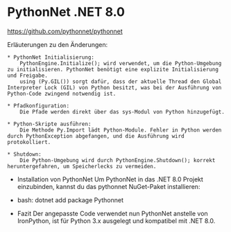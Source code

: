 # PythonNet .NET 8.0
https://github.com/pythonnet/pythonnet

Erläuterungen zu den Änderungen:

    * PythonNet Initialisierung:
        PythonEngine.Initialize(); wird verwendet, um die Python-Umgebung zu initialisieren. PythonNet benötigt eine explizite Initialisierung und Freigabe.
        using (Py.GIL()) sorgt dafür, dass der aktuelle Thread den Global Interpreter Lock (GIL) von Python besitzt, was bei der Ausführung von Python-Code zwingend notwendig ist.

    * Pfadkonfiguration:
        Die Pfade werden direkt über das sys-Modul von Python hinzugefügt.

    * Python-Skripte ausführen:
        Die Methode Py.Import lädt Python-Module. Fehler in Python werden durch PythonException abgefangen, und die Ausführung wird protokolliert.

    * Shutdown:
        Die Python-Umgebung wird durch PythonEngine.Shutdown(); korrekt heruntergefahren, um Speicherlecks zu vermeiden.

* Installation von PythonNet
Um PythonNet in das .NET 8.0 Projekt einzubinden, kannst du das pythonnet NuGet-Paket installieren:

* bash:
dotnet add package Pythonnet

* Fazit
Der angepasste Code verwendet nun PythonNet anstelle von IronPython, ist für Python 3.x ausgelegt und kompatibel mit .NET 8.0.
